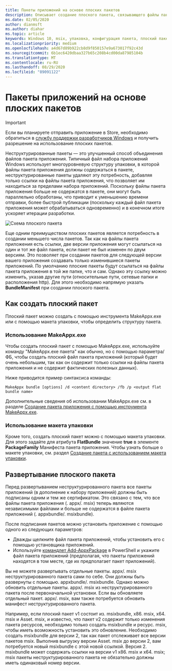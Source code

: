 ```yaml
---
title: Пакеты приложений на основе плоских пакетов
description: Описывает создание плоского пакета, связывающего файлы пакета .appx вашего приложения со ссылками на пакеты приложений.
ms.date: 02/05/2020
author: dianmsft
ms.author: diahar
ms.topic: article
keywords: Windows 10, msix, упаковка, конфигурация пакета, плоский пакет
ms.localizationpriority: medium
ms.openlocfilehash: a4d67d89b922cb8d9f850157e9a673017f92c43d
ms.sourcegitcommit: 6b1ec6420dbaa327b65c208b4cd00da87985104b
ms.translationtype: MT
ms.contentlocale: ru-RU
ms.lasthandoff: 08/29/2020
ms.locfileid: "89091122"
---
```

# <a name="flat-bundle-app-packages"></a>Пакеты приложений на основе плоских пакетов 

> [!IMPORTANT]
> Если вы планируете отправить приложение в Store, необходимо обратиться в [службу поддержки разработчиков Windows](https://developer.microsoft.com/windows/support) и получить разрешение на использование плоских пакетов.

Неструктурированные пакеты — это улучшенный способ объединения файлов пакета приложения. Типичный файл набора приложений Windows использует многоуровневую структуру упаковки, в которой файлы пакета приложения должны содержаться в пакете, неструктурированные пакеты удаляют эту потребность, добавляя только ссылки на файлы пакета приложения, что позволяет им находиться за пределами набора приложений. Поскольку файлы пакета приложения больше не содержатся в пакете, они могут быть параллельно обработаны, что приводит к уменьшению времени отправки, более быстрой публикации (поскольку каждый файл пакета приложения может обрабатываться одновременно) и в конечном итоге ускоряет итерации разработки.

![Схема плоского пакета](images/bundle-combined.png)

Еще одним преимуществом плоских пакетов является потребность в создании меньшего числа пакетов. Так как на файлы пакета приложения есть ссылки, две версии приложения могут ссылаться на один и тот же файл пакета, если пакет не был изменен по двум версиям. Это позволяет при создании пакетов для следующей версии вашего приложения создавать только изменившиеся пакеты приложений.
По умолчанию плоские пакеты будут ссылаться на файлы пакета приложения в той же папке, что и сам. Однако эту ссылку можно изменить, указав другие пути (относительные пути, сетевые папки и расположения http). Для этого необходимо напрямую указать **BundleManifest** при создании плоского пакета. 

## <a name="how-to-create-a-flat-bundle"></a>Как создать плоский пакет

Плоский пакет можно создать с помощью инструмента MakeAppx.exe или с помощью макета упаковки, чтобы определить структуру пакета.

### <a name="using-makeappxexe"></a>Использование MakeAppx.exe

Чтобы создать плоский пакет с помощью MakeAppx.exe, используйте команду "MakeAppx.exe пакета" как обычно, но с помощью параметра/ФБ, чтобы создать плоский файл пакета приложений (который будет очень небольшим, так как он содержит только ссылки на файлы пакета приложения и не содержит фактических полезных данных). 

Ниже приводится пример синтаксиса команды:

```syntax
MakeAppx bundle [options] /d <content directory> /fb /p <output flat bundle name>
```

Дополнительные сведения об использовании MakeAppx.exe см. в разделе [Создание пакета приложения с помощью инструмента MakeAppx.exe](create-app-package-with-makeappx-tool.md).

### <a name="using-packaging-layout"></a>Использование макета упаковки

Кроме того, создать плоский пакет можно с помощью макета упаковки. Для этого задайте для атрибута **FlatBundle** значение **true** в элементе **PackageFamily** Манифеста пакета приложения. Чтобы узнать больше о макете упаковки, см. раздел [Создание пакета с использованием макета упаковки](packaging-layout.md).

## <a name="how-to-deploy-a-flat-bundle"></a>Развертывание плоского пакета 

Перед развертыванием неструктурированного пакета все пакеты приложений (в дополнение к набору приложений) должны быть подписаны одним и тем же сертификатом. Это связано с тем, что все файлы пакета приложения (. appx/. msix) теперь являются независимыми файлами и больше не содержатся в файле пакета приложений (. appxbundle/. msixbundle).

После подписания пакетов можно установить приложение с помощью одного из следующих параметров:
* Дважды щелкните файл пакета приложений, чтобы установить его с помощью установщика приложений.
* Используйте [командлет Add-AppxPackage](/powershell/module/appx/add-appxpackage?view=win10-ps) в PowerShell и укажите файл пакета приложений (предполагая, что пакеты приложений находятся в том месте, где их предполагает пакет приложений). 

Вы не можете развертывать отдельные пакеты. appx/. msix неструктурированного пакета сами по себе. Они должны быть развернуты с помощью. appxbundle/. msixbundle. Однако можно обновить отдельные пакеты. appx/. msix из неструктурированного пакета после первоначальной установки. Если вы обновляете отдельный пакет. appx/. msix, вам также потребуется обновить манифест неструктурированного пакета.

Например, если плоский пакет v1 состоит из. msixbundle, x86. msix, x64. msix и Asset. msix, и известно, что пакет v2 содержит только изменения пакета ресурсов, необходимо только создать msixbundle и ресурс. msix, чтобы иметь возможность установить это обновление. Необходимо создать msixbundle для версии 2, так как пакет отслеживает все версии пакетов msix. Выполнив выгрузку версии Asset. msix до версии 2, вам потребуется новый msixbundle с этой новой ссылкой. Версия 2. msixbundle может содержать ссылки на версии v1 x86. msix и x64. msix; msix пакеты неструктурированного пакета не обязательно должны иметь одинаковый номер версии.